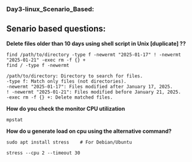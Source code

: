 ### Day3-linux_Scenario_Based:

## Senario based questions:
**Delete files older than 10 days using shell script in Unix [duplicate] ??**
```
find /path/to/directory -type f -newermt "2025-01-17" ! -newermt "2025-01-21" -exec rm -f {} +
find / -type f -newermt 

/path/to/directory: Directory to search for files.
-type f: Match only files (not directories).
-newermt "2025-01-17": Files modified after January 17, 2025.
! -newermt "2025-01-21": Files modified before January 21, 2025.
-exec rm -f {} +: Delete matched files.

```
**How do you check the monitor CPU utilization**
```
mpstat
```
**How do u generate load on cpu using the alternative command?**
```
sudo apt install stress    # For Debian/Ubuntu

stress --cpu 2 --timeout 30
```
